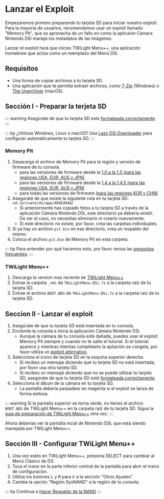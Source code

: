 # Lanzar el Exploit

Empezaremos primero preparando tu tarjeta SD para iniciar nuestro exploit. Para la mayoría de usuarios, recomendamos usar un exploit llamado "Memory Pit", que se aprovecha de un fallo en como la aplicaión Cámara Nintendo DSi maneja los metadatos de las imágenes.

Lanzar el exploit hará que inicies TWiLight Menu++, una aplicación homebrew que actúa como un reemplazo del Menú DSi.

## Requisitos
- Una forma de copiar archivos a tu tarjeta SD.
- Una aplicación que te permita extraer archivos, como [7-Zip](https://www.7-zip.org/) (Windows) o [The Unarchiver](https://apps.apple.com/us/app/the-unarchiver/id425424353) (macOS).

## Sección I - Preparar la terjeta SD
::: warning
Asegúrate de que tu tarjeta SD este [formateada correctamente](sd-card-setup).
:::

::: tip
¿Utilizas Windows, Linux o macOS? Usa [Lazy DSi Downloader](lazy-dsi-downloader) para configurar automáticamente tu tarjeta SD.
:::

### Memory Pit
1. Desacarga el archivo de Memory Pit para la región y versión de firmware de tu consola.
   - para las versiones de firmware desde la [1.0 a la 1.3 (para las regiones USA, EUR, AUS y JPN)](/assets/files/memory_pit/256/pit.bin)
   - para las versiones de firmware desde la [1.4 a la 1.4.5 (para las regiones USA, EUR, AUS y JPN)](/assets/files/memory_pit/768_1024/pit.bin)
   - para todas las versiones de firmware [(para las regiones KOR y CHN)](/assets/files/memory_pit/256/pit.bin)
1. Asegúrate de que existe la siguiente ruta en tu tarjeta SD: `sd:/private/ds/app/484E494A/`
   - Si anteriormente has copiado fotos a tu tarjeta SD a través de la aplicación Cámara Nintendo DSi, este directorio ya debería existir. De ser el caso, no necesitas eliminarlo ni crearlo nuevamente.
   - Si este directorio no existe, por favor, crea las carpetas individuales.
1. Si ya hay un archivo `pit.bin` en ese directorio, crea un respaldo del mismo.
1. Coloca el archivo `pit.bin` de Memory Pit en esta carpeta.

::: tip
Para entender por qué hacemos esto, por favor revisa las [preguntas frecuentes](/faq#what-functionality-will-i-lose-by-modding-my-system).
:::

### TWiLight Menu++
1. Descarga la version mas reciente de [TWiLight Menu++](https://github.com/DS-Homebrew/TWiLightMenu/releases/latest/download/TWiLightMenu-DSi.7z)
1. Extrae la carpeta `_nds` de `TWiLightMenu-DSi.7z` a la carpeta raíz de tu tarjeta SD.
1. Extrae el archivo `BOOT.NDS` de `TWiLightMenu-DSi.7z` a la carpeta raíz de tu tarjeta SD.

## Seccion II - Lanzar el exploit

1. Asegúrate de que tu tarjeta SD está insertada en tu consola.
1. Enciende la consola e inicia la aplicación Cámara Nintendo DSi.
   - Aunque la cámara de tu consola esté dañada, puedes usar el exploit Memory Pit siempre y cuando no te salte el tuturial. Si el tutorial aparece y mientras intentas completarlo la apliación se congela, por favor utiliza un [exploit alternativo](alternate-exploits).
1. Selecciona el icono de tarjeta SD en la esquina superior derecha.
   - Si recibes un mensaje diciendo que tu tarjeta SD no está insertada, por favor usa otra tarjeta SD.
   - Si recibes un mensaje diciendo que no se puede utilizar tu tarjeta SD, asegúrate de que tu tarjeta SD esté [formateada correctamente](sd-card-setup).
1. Selecciona el álbum de la cámara en tu tarjeta SD.
   - La pantalla debería parpadear en magenta si el exploit se lanza de forma exitosa.

::: warning
Si la pantalla superior se torna verde, no tienes el archivo `BOOT.NDS` de TWiLight Menu++ en la carpeta raíz de tu tarjeta SD. Sigue la [guía de preparación de TWiLight Menu++](launching-the-exploit#twilight-menu) otra vez.
:::

Ahora deberías ver la pantalla incial de Nintendo DSi, que está siendo manejada por TWiLight Menu++.

## Sección III - Configurar TWiLight Menu++

1. Una vez estés en TWiLight Menu++, presiona SELECT para cambiar al Menú Clásico de DS.
1. Toca el icono en la parte inferior central de la pantalla para abrir el menú de configuración.
1. Utiliza los botónes <kbd class="l">L</kbd> y <kbd class="r">R</kbd> para ir a la sección "Otros Ajustes".
1. Cambia la opción "Región SysNAND" a la región de tu consola.

::: tip
Continua a [Hacer Respaldo de la NAND](dumping-nand)
:::
